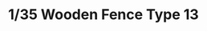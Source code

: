 ---
layout: product
title: "1/35 Wooden Fence Type 13"
price: "700" 
desc: "Drvena ogradica"
img_path: "/assets/img/PL3-013.jpg"
brand: "ModelScene"
available: false
special_offer: false
new: false
soon: false
cat: "080000"
subcat: "080300"
subsubcat: "0N/A"
sifra: "PL3-013"
popular: false
---